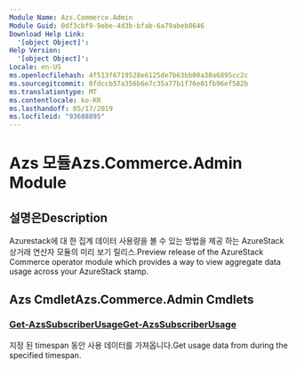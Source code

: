 ```yaml
---
Module Name: Azs.Commerce.Admin
Module Guid: 0df3cbf9-9ebe-4d3b-bfab-6a79abeb8646
Download Help Link:
  '[object Object]': 
Help Version:
  '[object Object]': 
Locale: en-US
ms.openlocfilehash: 4f513f6719528e6125de7b63bb00a30a6895cc2c
ms.sourcegitcommit: 0fdccb57a356b6e7c35a77b1f76e01fb96ef582b
ms.translationtype: MT
ms.contentlocale: ko-KR
ms.lasthandoff: 05/17/2019
ms.locfileid: "93688895"
---
```

# <span data-ttu-id="cb103-101">Azs 모듈</span><span class="sxs-lookup"><span data-stu-id="cb103-101">Azs.Commerce.Admin Module</span></span>
## <span data-ttu-id="cb103-102">설명은</span><span class="sxs-lookup"><span data-stu-id="cb103-102">Description</span></span>
<span data-ttu-id="cb103-103">Azurestack에 대 한 집계 데이터 사용량을 볼 수 있는 방법을 제공 하는 AzureStack 상거래 연산자 모듈의 미리 보기 릴리스.</span><span class="sxs-lookup"><span data-stu-id="cb103-103">Preview release of the AzureStack Commerce operator module which provides a way to view aggregate data usage across your AzureStack stamp.</span></span>

## <span data-ttu-id="cb103-104">Azs Cmdlet</span><span class="sxs-lookup"><span data-stu-id="cb103-104">Azs.Commerce.Admin Cmdlets</span></span>
### [<span data-ttu-id="cb103-105">Get-AzsSubscriberUsage</span><span class="sxs-lookup"><span data-stu-id="cb103-105">Get-AzsSubscriberUsage</span></span>](Get-AzsSubscriberUsage.md)
<span data-ttu-id="cb103-106">지정 된 timespan 동안 사용 데이터를 가져옵니다.</span><span class="sxs-lookup"><span data-stu-id="cb103-106">Get usage data from during the specified timespan.</span></span>

